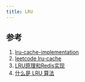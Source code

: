 ```yaml
---
title: LRU
---
```


## 参考

1. [lru-cache-implementation](https://www.geeksforgeeks.org/lru-cache-implementation/)
2. [leetcode lru-cache](https://leetcode.cn/problems/lru-cache/)
3. [LRU原理和Redis实现](https://zhuanlan.zhihu.com/p/34133067)
4. [什么是 LRU 算法](https://juejin.cn/post/7074754596480286734)
